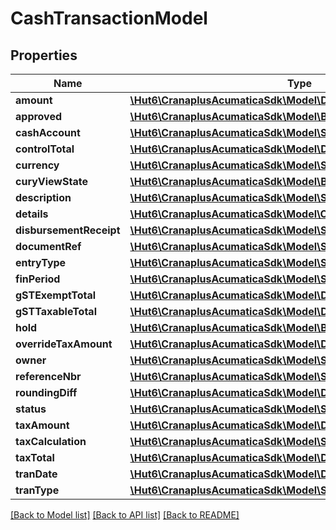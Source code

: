 # CashTransactionModel

## Properties
Name | Type | Description | Notes
------------ | ------------- | ------------- | -------------
**amount** | [**\Hut6\CranaplusAcumaticaSdk\Model\DecimalValueModel**](DecimalValueModel.md) |  | [optional] 
**approved** | [**\Hut6\CranaplusAcumaticaSdk\Model\BooleanValueModel**](BooleanValueModel.md) |  | [optional] 
**cashAccount** | [**\Hut6\CranaplusAcumaticaSdk\Model\StringValueModel**](StringValueModel.md) |  | [optional] 
**controlTotal** | [**\Hut6\CranaplusAcumaticaSdk\Model\DecimalValueModel**](DecimalValueModel.md) |  | [optional] 
**currency** | [**\Hut6\CranaplusAcumaticaSdk\Model\StringValueModel**](StringValueModel.md) |  | [optional] 
**curyViewState** | [**\Hut6\CranaplusAcumaticaSdk\Model\BooleanValueModel**](BooleanValueModel.md) |  | [optional] 
**description** | [**\Hut6\CranaplusAcumaticaSdk\Model\StringValueModel**](StringValueModel.md) |  | [optional] 
**details** | [**\Hut6\CranaplusAcumaticaSdk\Model\CashTransactionDetailModel[]**](CashTransactionDetailModel.md) |  | [optional] 
**disbursementReceipt** | [**\Hut6\CranaplusAcumaticaSdk\Model\StringValueModel**](StringValueModel.md) |  | [optional] 
**documentRef** | [**\Hut6\CranaplusAcumaticaSdk\Model\StringValueModel**](StringValueModel.md) |  | [optional] 
**entryType** | [**\Hut6\CranaplusAcumaticaSdk\Model\StringValueModel**](StringValueModel.md) |  | [optional] 
**finPeriod** | [**\Hut6\CranaplusAcumaticaSdk\Model\StringValueModel**](StringValueModel.md) |  | [optional] 
**gSTExemptTotal** | [**\Hut6\CranaplusAcumaticaSdk\Model\DecimalValueModel**](DecimalValueModel.md) |  | [optional] 
**gSTTaxableTotal** | [**\Hut6\CranaplusAcumaticaSdk\Model\DecimalValueModel**](DecimalValueModel.md) |  | [optional] 
**hold** | [**\Hut6\CranaplusAcumaticaSdk\Model\BooleanValueModel**](BooleanValueModel.md) |  | [optional] 
**overrideTaxAmount** | [**\Hut6\CranaplusAcumaticaSdk\Model\DecimalValueModel**](DecimalValueModel.md) |  | [optional] 
**owner** | [**\Hut6\CranaplusAcumaticaSdk\Model\StringValueModel**](StringValueModel.md) |  | [optional] 
**referenceNbr** | [**\Hut6\CranaplusAcumaticaSdk\Model\StringValueModel**](StringValueModel.md) |  | [optional] 
**roundingDiff** | [**\Hut6\CranaplusAcumaticaSdk\Model\DecimalValueModel**](DecimalValueModel.md) |  | [optional] 
**status** | [**\Hut6\CranaplusAcumaticaSdk\Model\StringValueModel**](StringValueModel.md) |  | [optional] 
**taxAmount** | [**\Hut6\CranaplusAcumaticaSdk\Model\DecimalValueModel**](DecimalValueModel.md) |  | [optional] 
**taxCalculation** | [**\Hut6\CranaplusAcumaticaSdk\Model\StringValueModel**](StringValueModel.md) |  | [optional] 
**taxTotal** | [**\Hut6\CranaplusAcumaticaSdk\Model\DecimalValueModel**](DecimalValueModel.md) |  | [optional] 
**tranDate** | [**\Hut6\CranaplusAcumaticaSdk\Model\DateTimeValueModel**](DateTimeValueModel.md) |  | [optional] 
**tranType** | [**\Hut6\CranaplusAcumaticaSdk\Model\StringValueModel**](StringValueModel.md) |  | [optional] 

[[Back to Model list]](../README.md#documentation-for-models) [[Back to API list]](../README.md#documentation-for-api-endpoints) [[Back to README]](../README.md)


